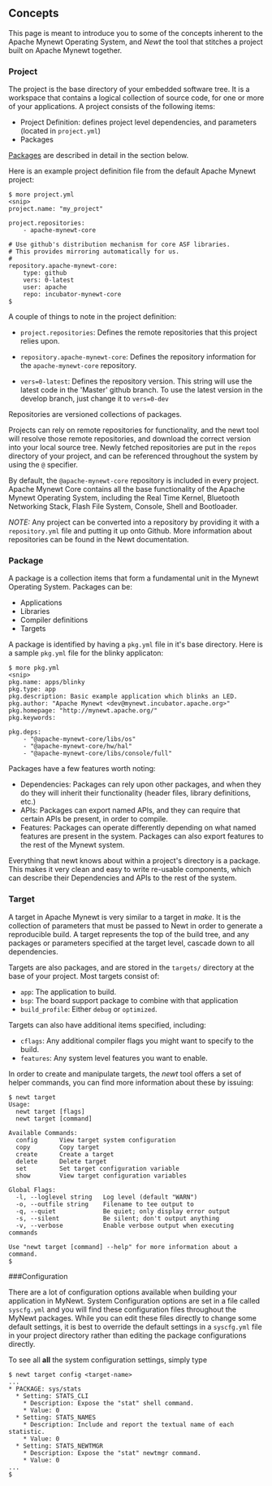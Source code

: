 ## Concepts

This page is meant to introduce you to some of the concepts inherent to 
the Apache Mynewt Operating System, and *Newt* the tool that stitches a 
project built on Apache Mynewt together.

### Project

The project is the base directory of your embedded software tree.  It is a 
workspace that contains a logical collection of source code, for one or 
more of your applications.  A project consists of the following items:
  
  * Project Definition: defines project level dependencies, and parameters
    (located in ```project.yml```)
  * Packages

[Packages](#package) are described in detail in the section below.  

Here is an example project definition file from the default Apache Mynewt 
project: 

```no-highlight
$ more project.yml 
<snip>
project.name: "my_project"

project.repositories:
    - apache-mynewt-core

# Use github's distribution mechanism for core ASF libraries.
# This provides mirroring automatically for us.
#
repository.apache-mynewt-core:
    type: github
    vers: 0-latest
    user: apache
    repo: incubator-mynewt-core
$ 
```

A couple of things to note in the project definition:

* ```project.repositories```: Defines the remote repositories that this project
relies upon.

* ```repository.apache-mynewt-core```: Defines the repository information for 
the ```apache-mynewt-core``` repository.

* ```vers=0-latest```: Defines the repository version. This string will use the 
latest code in the 'Master' github branch. To use the latest version in the 
develop branch, just change it to ```vers=0-dev```

Repositories are versioned collections of packages.  

Projects can rely on remote repositories for functionality, and the newt tool 
will resolve those remote repositories, and download the correct version into 
your local source tree.  Newly fetched repositories are put in the ```repos```
directory of your project, and can be referenced throughout the system by using
the ```@``` specifier.  

By default, the ```@apache-mynewt-core``` repository is included in every 
project.  Apache Mynewt Core contains all the base functionality of the Apache 
Mynewt Operating System, including the Real Time Kernel, Bluetooth Networking 
Stack, Flash File System, Console, Shell and Bootloader.

*NOTE:* Any project can be converted into a repository by providing it with a 
```repository.yml``` file and putting it up onto Github.  More information
about repositories can be found in the Newt documentation.


### Package

A package is a collection items that form a fundamental unit in the Mynewt 
Operating System.  Packages can be:

  * Applications
  * Libraries
  * Compiler definitions
  * Targets

A package is identified by having a ```pkg.yml``` file in it's base 
directory.  Here is a sample ```pkg.yml``` file for the blinky applicaton:

```no-highlight
$ more pkg.yml 
<snip>
pkg.name: apps/blinky
pkg.type: app
pkg.description: Basic example application which blinks an LED.
pkg.author: "Apache Mynewt <dev@mynewt.incubator.apache.org>"
pkg.homepage: "http://mynewt.apache.org/"
pkg.keywords:

pkg.deps:
    - "@apache-mynewt-core/libs/os"
    - "@apache-mynewt-core/hw/hal"
    - "@apache-mynewt-core/libs/console/full"
```

Packages have a few features worth noting:

  * Dependencies: Packages can rely upon other packages, and when they do
    they will inherit their functionality (header files, library definitions, etc.)
  * APIs: Packages can export named APIs, and they can require that certain 
    APIs be present, in order to compile.
  * Features: Packages can operate differently depending on what named features are 
    present in the system.  Packages can also export features to the rest of the 
    Mynewt system.

Everything that newt knows about within a project's directory is a package.  This 
makes it very clean and easy to write re-usable components, which can describe their 
Dependencies and APIs to the rest of the system.

### Target

A target in Apache Mynewt is very similar to a target in *make*.  It is the collection
of parameters that must be passed to Newt in order to generate a reproducible build.  A 
target represents the top of the build tree, and any packages or parameters specified at 
the target level, cascade down to all dependencies.

Targets are also packages, and are stored in the ```targets/``` directory at the base 
of your project.  Most targets consist of: 

  * ```app```: The application to build.
  * ```bsp```: The board support package to combine with that application
  * ```build_profile```: Either ```debug``` or ```optimized```. 

Targets can also have additional items specified, including: 

  * ```cflags```: Any additional compiler flags you might want to specify to the build.
  * ```features```: Any system level features you want to enable.

In order to create and manipulate targets, the *newt* tool offers a set of helper commands,
you can find more information about these by issuing:

```no-highlight
$ newt target
Usage:
  newt target [flags]
  newt target [command]

Available Commands:
  config      View target system configuration
  copy        Copy target
  create      Create a target
  delete      Delete target
  set         Set target configuration variable
  show        View target configuration variables

Global Flags:
  -l, --loglevel string   Log level (default "WARN")
  -o, --outfile string    Filename to tee output to
  -q, --quiet             Be quiet; only display error output
  -s, --silent            Be silent; don't output anything
  -v, --verbose           Enable verbose output when executing commands

Use "newt target [command] --help" for more information about a command.
$ 
```

###Configuration

There are a lot of configuration options available when building your application in MyNewt. System Configuration options are set in 
a file called `syscfg.yml` and you will find these configuration files throughout the MyNewt packages. While you can edit these
files directly to change some default settings, it is best to override the default settings in a `syscfg.yml` file in your project
directory rather than editing the package configurations directly.

To see all **all** the system configuration settings, simply type

```no-highlight
$ newt target config <target-name>
...
* PACKAGE: sys/stats
  * Setting: STATS_CLI
    * Description: Expose the "stat" shell command.
    * Value: 0
  * Setting: STATS_NAMES
    * Description: Include and report the textual name of each statistic.
    * Value: 0
  * Setting: STATS_NEWTMGR
    * Description: Expose the "stat" newtmgr command.
    * Value: 0
...
$
```
